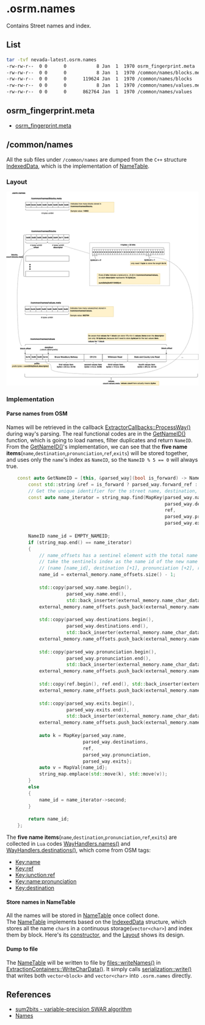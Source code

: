 

# .osrm.names 
Contains Street names and index.           

## List 

```bash
tar -tvf nevada-latest.osrm.names
-rw-rw-r--  0 0      0           8 Jan  1  1970 osrm_fingerprint.meta
-rw-rw-r--  0 0      0           8 Jan  1  1970 /common/names/blocks.meta
-rw-rw-r--  0 0      0      119624 Jan  1  1970 /common/names/blocks
-rw-rw-r--  0 0      0           8 Jan  1  1970 /common/names/values.meta
-rw-rw-r--  0 0      0      862764 Jan  1  1970 /common/names/values
```

## osrm_fingerprint.meta
- [osrm_fingerprint.meta](./fingerprint.md)

## /common/names
All the sub files under `/common/names` are dumped from the `C++` structure [IndexedData](https://github.com/Telenav/osrm-backend/blob/b24b8a085dc10bea279ffb352049330beae23791/include/util/indexed_data.hpp#L262), which is the implementation of [NameTable](https://github.com/Telenav/osrm-backend/blob/b24b8a085dc10bea279ffb352049330beae23791/include/extractor/name_table.hpp#L116).    

### Layout
![](./graph/map.osrm.names.common.names.png)

### Implementation

#### Parse names from OSM    
Names will be retrieved in the callback [ExtractorCallbacks::ProcessWay()](https://github.com/Telenav/osrm-backend/blob/b24b8a085dc10bea279ffb352049330beae23791/src/extractor/extractor_callbacks.cpp#L92) during way's parsing. The real functional codes are in the [GetNameID()](https://github.com/Telenav/osrm-backend/blob/b24b8a085dc10bea279ffb352049330beae23791/src/extractor/extractor_callbacks.cpp#L323) function, which is going to load names, filter duplicates and return `NameID`.     
From the [GetNameID()](https://github.com/Telenav/osrm-backend/blob/b24b8a085dc10bea279ffb352049330beae23791/src/extractor/extractor_callbacks.cpp#L323)'s implementation, we can see that the **five name items**(`name`,`destination`,`pronunciation`,`ref`,`exits`) will be stored together, and uses only the `name`'s index as `NameID`, so the `NameID % 5 == 0` will always true.    

```c++
    const auto GetNameID = [this, &parsed_way](bool is_forward) -> NameID {
        const std::string &ref = is_forward ? parsed_way.forward_ref : parsed_way.backward_ref;
        // Get the unique identifier for the street name, destination, and ref
        const auto name_iterator = string_map.find(MapKey(parsed_way.name,
                                                          parsed_way.destinations,
                                                          ref,
                                                          parsed_way.pronunciation,
                                                          parsed_way.exits));

        NameID name_id = EMPTY_NAMEID;
        if (string_map.end() == name_iterator)
        {
            // name_offsets has a sentinel element with the total name data size
            // take the sentinels index as the name id of the new name data pack
            // (name [name_id], destination [+1], pronunciation [+2], ref [+3], exits [+4])
            name_id = external_memory.name_offsets.size() - 1;

            std::copy(parsed_way.name.begin(),
                      parsed_way.name.end(),
                      std::back_inserter(external_memory.name_char_data));
            external_memory.name_offsets.push_back(external_memory.name_char_data.size());

            std::copy(parsed_way.destinations.begin(),
                      parsed_way.destinations.end(),
                      std::back_inserter(external_memory.name_char_data));
            external_memory.name_offsets.push_back(external_memory.name_char_data.size());

            std::copy(parsed_way.pronunciation.begin(),
                      parsed_way.pronunciation.end(),
                      std::back_inserter(external_memory.name_char_data));
            external_memory.name_offsets.push_back(external_memory.name_char_data.size());

            std::copy(ref.begin(), ref.end(), std::back_inserter(external_memory.name_char_data));
            external_memory.name_offsets.push_back(external_memory.name_char_data.size());

            std::copy(parsed_way.exits.begin(),
                      parsed_way.exits.end(),
                      std::back_inserter(external_memory.name_char_data));
            external_memory.name_offsets.push_back(external_memory.name_char_data.size());

            auto k = MapKey{parsed_way.name,
                            parsed_way.destinations,
                            ref,
                            parsed_way.pronunciation,
                            parsed_way.exits};
            auto v = MapVal{name_id};
            string_map.emplace(std::move(k), std::move(v));
        }
        else
        {
            name_id = name_iterator->second;
        }

        return name_id;
    };
```

The **five name items**(`name`,`destination`,`pronunciation`,`ref`,`exits`) are collected in `Lua` codes [WayHandlers.names()](https://github.com/Telenav/osrm-backend/blob/b24b8a085dc10bea279ffb352049330beae23791/profiles/lib/way_handlers.lua#L32) and [WayHandlers.destinations()](https://github.com/Telenav/osrm-backend/blob/b24b8a085dc10bea279ffb352049330beae23791/profiles/lib/way_handlers.lua#L112), which come from OSM tags:     

- [Key:name](https://wiki.openstreetmap.org/wiki/Key:name)
- [Key:ref](https://wiki.openstreetmap.org/wiki/Key:ref)
- [Key:junction:ref](https://wiki.openstreetmap.org/wiki/Key:junction:ref)
- [Key:name:pronunciation](https://wiki.openstreetmap.org/wiki/Key:name:pronunciation)
- [Key:destination](https://wiki.openstreetmap.org/wiki/Key:destination)


#### Store names in NameTable    
All the names will be stored in [NameTable](https://github.com/Telenav/osrm-backend/blob/b24b8a085dc10bea279ffb352049330beae23791/include/extractor/name_table.hpp#L116) once collect done.     
The [NameTable](https://github.com/Telenav/osrm-backend/blob/b24b8a085dc10bea279ffb352049330beae23791/include/extractor/name_table.hpp#L116) implements based on the [IndexedData](https://github.com/Telenav/osrm-backend/blob/b24b8a085dc10bea279ffb352049330beae23791/include/util/indexed_data.hpp#L262) structure, which stores all the name `char`s in a continuous storage(`vector<char>`) and index them by block. Here's its [constructor](https://github.com/Telenav/osrm-backend/blob/b24b8a085dc10bea279ffb352049330beae23791/include/util/indexed_data.hpp#L284), and the [Layout](#layout) shows its design.         

#### Dump to file
The 
[NameTable](https://github.com/Telenav/osrm-backend/blob/b24b8a085dc10bea279ffb352049330beae23791/include/extractor/name_table.hpp#L116) will be written to file by [files::writeNames()](https://github.com/Telenav/osrm-backend/blob/b24b8a085dc10bea279ffb352049330beae23791/include/extractor/files.hpp#L468:6) in [ExtractionContainers::WriteCharData()](https://github.com/Telenav/osrm-backend/blob/b24b8a085dc10bea279ffb352049330beae23791/src/extractor/extraction_containers.cpp#L168). It simply calls [serialization::write()](https://github.com/Telenav/osrm-backend/blob/b24b8a085dc10bea279ffb352049330beae23791/include/util/serialization.hpp#L117) that writes both `vector<block>` and `vector<char>` into `.osrm.names` directly.     


## References
- [sum2bits - variable-precision SWAR algorithm](../sum2bits-swar.md)
- [Names](https://wiki.openstreetmap.org/wiki/Names)